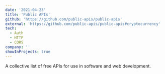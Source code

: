 ```yaml
---
date: '2021-04-23'
title: 'Public APIs'
github: 'https://github.com/public-apis/public-apis'
external: 'https://github.com/public-apis/public-apis#cryptocurrency'
tech:
  - Auth
  - HTTP
  - CORS
company: ''
showInProjects: true
---
```


A collective list of free APIs for use in software and web development.
